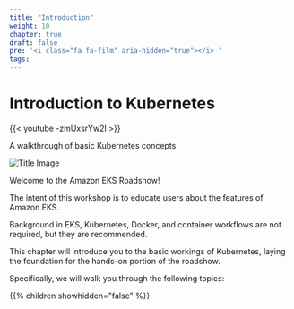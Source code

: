 ```yaml
---
title: "Introduction"
weight: 10
chapter: true
draft: false
pre: '<i class="fa fa-film" aria-hidden="true"></i> '
tags:
---
```


# Introduction to Kubernetes

{{< youtube -zmUxsrYw2I >}}

A walkthrough of basic Kubernetes concepts.

![Title Image](/images/introduction/eks-product-page.png)

Welcome to the Amazon EKS Roadshow!

The intent of this workshop is to educate users about the features of Amazon EKS.

Background in EKS, Kubernetes, Docker, and container workflows are not required, but they are recommended.

This chapter will introduce you to the basic workings of Kubernetes, laying the foundation for the hands-on portion of the roadshow.

Specifically, we will walk you through the following topics:

{{% children showhidden="false" %}}
